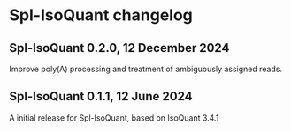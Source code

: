 # Spl-IsoQuant changelog

## Spl-IsoQuant 0.2.0, 12 December 2024

Improve poly(A) processing and treatment of ambiguously assigned reads.

## Spl-IsoQuant 0.1.1, 12 June 2024

A initial release for Spl-IsoQuant, based on IsoQuant 3.4.1
